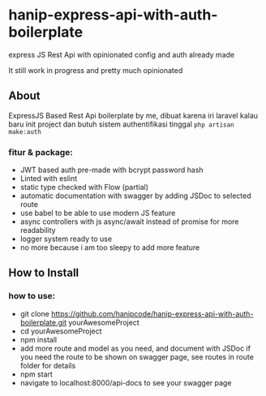 # hanip-express-api-with-auth-boilerplate

express JS Rest Api with opinionated config and auth already made

It still work in progress and pretty much opinionated

## About

ExpressJS Based Rest Api boilerplate by me, dibuat karena iri laravel kalau baru init project dan butuh sistem authentifikasi tinggal `php artisan make:auth`

### fitur & package:

- JWT based auth pre-made with bcrypt password hash
- Linted with eslint
- static type checked with Flow (partial)
- automatic documentation with swagger by adding JSDoc to selected route
- use babel to be able to use modern JS feature
- async controllers with js async/await instead of promise for more readability
- logger system ready to use
- no more because i am too sleepy to add more feature

## How to Install

### how to use:

- git clone https://github.com/hanipcode/hanip-express-api-with-auth-boilerplate.git yourAwesomeProject
- cd yourAwesomeProject
- npm install
- add more route and model as you need, and document with JSDoc if you need the route to be shown on swagger page, see routes in route folder for details
- npm start
- navigate to localhost:8000/api-docs to see your swagger page
